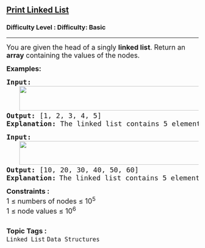 <h2><a href="https://www.geeksforgeeks.org/problems/print-linked-list-elements/1?page=1&category=Linked%20List&difficulty=Basic,Easy&sortBy=submissions">Print Linked List</a></h2><h3>Difficulty Level : Difficulty: Basic</h3><hr><div class="problems_problem_content__Xm_eO"><p><span style="font-size: 18px;">You are given the head of a singly <strong>linked list</strong>. Return an <strong>array</strong> containing the values of the nodes.</span></p>
<p><strong><span style="font-size: 18px;">Examples:</span></strong></p>
<pre><span style="font-size: 18px;"><strong>Input:</strong></span><br> &nbsp;  <img src="https://media.geeksforgeeks.org/img-practice/prod/addEditProblem/700004/Web/Other/blobid0_1755936039.webp" width="482" height="64"><br><span style="font-size: 18px;"><strong>Output: </strong>[1, 2, 3, 4, 5]</span>
<span style="font-size: 18px;"><strong>Explanation: </strong>The linked list contains 5 elements [1, 2, 3, 4, 5]. The elements are printed in a single line.</span></pre>
<pre><strong><span style="font-size: 18px;">Input:</span></strong><span style="font-size: 18px;"><br></span> &nbsp;  <img src="https://media.geeksforgeeks.org/img-practice/prod/addEditProblem/700004/Web/Other/blobid1_1755936090.webp" width="522" height="62"><br><strong><span style="font-size: 18px;">Output: </span></strong><span style="font-size: 18px;">[10, 20, 30, 40, 50, 60]</span>
<strong><span style="font-size: 18px;">Explanation:</span> </strong><span style="font-size: 18px;">The linked list contains 5 elements [10, 20, 30, 40, 50, 60]. The elements are printed in a single line.</span></pre>
<div><strong><span style="font-size: 18px;">Constraints :</span></strong></div>
<div><span style="font-size: 18px;">1 ≤ numbers of nodes ≤ 10<sup>5</sup></span></div>
<div><span style="font-size: 18px;">1 ≤ node values ≤ 10<sup>6</sup></span></div></div><br><p><span style=font-size:18px><strong>Topic Tags : </strong><br><code>Linked List</code>&nbsp;<code>Data Structures</code>&nbsp;
